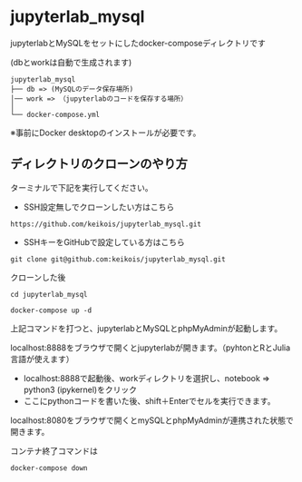 # jupyterlab_mysql
jupyterlabとMySQLをセットにしたdocker-composeディレクトリです

(dbとworkは自動で生成されます)
```
jupyterlab_mysql
├── db => (MySQLのデータ保存場所)
│── work => （jupyterlabのコードを保存する場所）
│           
└── docker-compose.yml
```

※事前にDocker desktopのインストールが必要です。
## ディレクトリのクローンのやり方
ターミナルで下記を実行してください。
- SSH設定無しでクローンしたい方はこちら
```
https://github.com/keikois/jupyterlab_mysql.git
```
- SSHキーをGitHubで設定している方はこちら
```
git clone git@github.com:keikois/jupyterlab_mysql.git
```

クローンした後
```
cd jupyterlab_mysql
```
```
docker-compose up -d
```
上記コマンドを打つと、jupyterlabとMySQLとphpMyAdminが起動します。

localhost:8888をブラウザで開くとjupyterlabが開きます。（pyhtonとRとJulia言語が使えます）

- localhost:8888で起動後、workディレクトリを選択し、notebook => python3 (ipykernel)をクリック
- ここにpythonコードを書いた後、shift＋Enterでセルを実行できます。

localhost:8080をブラウザで開くとmySQLとphpMyAdminが連携された状態で開きます。

コンテナ終了コマンドは
```
docker-compose down
```
